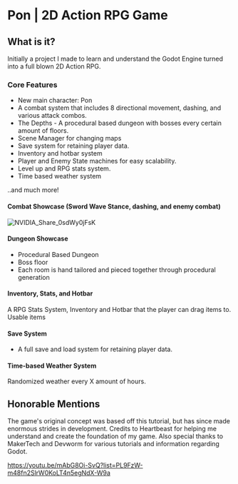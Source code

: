 # Pon | 2D Action RPG Game

## What is it?
Initially a project I made to learn and understand the Godot Engine turned into a full blown 2D Action RPG.

### Core Features
- New main character: Pon
- A combat system that includes 8 directional movement, dashing, and various attack combos.
- The Depths - A procedural based dungeon with bosses every certain amount of floors.
- Scene Manager for changing maps
- Save system for retaining player data.
- Inventory and hotbar system
- Player and Enemy State machines for easy scalability.
- Level up and RPG stats system.
- Time based weather system

..and much more!

#### Combat Showcase (Sword Wave Stance, dashing, and enemy combat)
![NVIDIA_Share_0sdWy0jFsK](https://github.com/Erebonia/Potato-the-Traveler/assets/52137104/10cb3bd1-8acc-430f-8932-417925b0687b)

#### Dungeon Showcase
- Procedural Based Dungeon
- Boss floor
- Each room is hand tailored and pieced together through procedural generation

#### Inventory, Stats, and Hotbar
A RPG Stats System, Inventory and Hotbar that the player can drag items to.
Usable items

#### Save System
- A full save and load system for retaining player data.

#### Time-based Weather System
Randomized weather every X amount of hours.

## Honorable Mentions
The game's original concept was based off this tutorial, but has since made enormous strides in development. Credits to Heartbeast for helping me understand and create the foundation of my game. Also special thanks to MakerTech and Devworm for various tutorials and information regarding Godot.

https://youtu.be/mAbG8Oi-SvQ?list=PL9FzW-m48fn2SlrW0KoLT4n5egNdX-W9a
